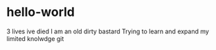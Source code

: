 # hello-world
3 lives ive died I am an old dirty bastard 
Trying to learn and expand my limited knolwdge git

